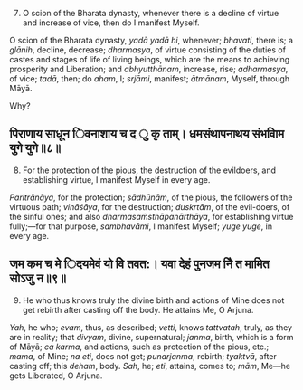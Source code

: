 7. O scion of the Bharata dynasty, whenever there is a decline of virtue and increase of vice, then do I manifest Myself.

O scion of the Bharata dynasty, *yadā yadā hi*, whenever; *bhavati*, there is; a *glānih*, decline, decrease; *dharmasya*, of virtue consisting of the duties of castes and stages of life of living beings, which are the means to achieving prosperity and Liberation; and *abhyutthānam*, increase, rise; *adharmasya*, of vice; *tadā*, then; do *aham*, I; *srjāmi*, manifest; *ātmānam*, Myself, through Māyā.

Why?

## पिराणाय साधून िवनाशाय च द ु कृ ताम्। धमसंथापनाथय संभवािम युगे युगे॥८॥

8. For the protection of the pious, the destruction of the evildoers, and establishing virtue, I manifest Myself in every age.

*Paritrānāya*, for the protection; *sādhūnām*, of the pious, the followers of the virtuous path; *vināśāya*, for the destruction; *duskrtām*, of the evil-doers, of the sinful ones; and also *dharmasaṁsthāpanārthāya*, for establishing virtue fully;—for that purpose, *sambhavāmi*, I manifest Myself; *yuge yuge*, in every age.

## जम कम च मे िदयमेवं यो वेि तवत:। यवा देहं पुनजम निै त मामेित सोऽजु न॥९॥

9. He who thus knows truly the divine birth and actions of Mine does not get rebirth after casting off the body. He attains Me, O Arjuna.

*Yah*, he who; *evam*, thus, as described; *vetti*, knows *tattvatah*, truly, as they are in reality; that *divyam*, divine, supernatural; *janma*, birth, which is a form of Māyā; *ca karma*, and actions, such as protection of the pious, etc.; *mama*, of Mine; *na eti*, does not get; *punarjanma*, rebirth; *tyaktvā*, after casting off; this *deham*, body. *Sah*, he; *eti*, attains, comes to; *mām*, Me—he gets Liberated, O Arjuna.